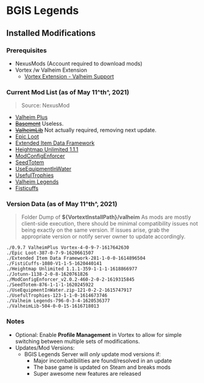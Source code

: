 # BGIS Legends

## Installed Modifications

### Prerequisites

* NexusMods (Account required to download mods)
* Vortex /w Valheim Extension
  * [Vortex Extension - Valheim Support](https://www.nexusmods.com/site/mods/210)

### Current Mod List (as of May 11^th^, 2021)

> Source: NexusMod

* [Valheim Plus](https://www.nexusmods.com/valheim/mods/4)
* ~~[Basement](https://www.nexusmods.com/valheim/mods/1118)~~  Useless.
* ~~[ValheimLib](https://www.nexusmods.com/valheim/mods/504)~~  Not actually required, removing next update.
* [Epic Loot](https://www.nexusmods.com/valheim/mods/387)
* [Extended Item Data Framework](https://www.nexusmods.com/valheim/mods/387)
* [Heightmap Unlimited 1.1.1](https://www.nexusmods.com/valheim/mods/359)
* [ModConfigEnforcer](https://www.nexusmods.com/valheim/mods/460)
* [SeedTotem](https://www.nexusmods.com/valheim/mods/876)
* [UseEquipmentInWater](https://www.nexusmods.com/valheim/mods/121)
* [UsefulTrophies](https://www.nexusmods.com/valheim/mods/123)
* [Valheim Legends](https://www.nexusmods.com/valheim/mods/796)
* [Fisticuffs](https://www.nexusmods.com/valheim/mods/1080)

### Version Data (as of May 11^th^, 2021)

> Folder Dump of __${VortextInstallPath}/valheim__
> As mods are mostly client-side execution, there should be minimal compatibility issues not being exactly on the same version.
> If issues arise, grab the appropriate version or notify server owner to update accordingly.

```text
./0.9.7 ValheimPlus Vortex-4-0-9-7-1617642630
./Epic Loot-387-0-7-9-1620661507
./Extended Item Data Framework-281-1-0-0-1614896504
./FistiCuffs-1080-V1-1-5-1620440141
./Heightmap Unlimited 1.1.1-359-1-1-1-1618866977
./Jotunn-1138-2-0-8-1620761826
./ModConfigEnforcer_v2.0.2-460-2-0-2-1619315845
./SeedTotem-876-1-1-1-1620245922
./UseEquipmentInWater.zip-121-0-2-2-1615747917
./UsefulTrophies-123-1-1-0-1614673746
./Valheim Legends-796-0-3-4-1620536377
./ValheimLib-504-0-0-15-1616718013
```

### Notes

* Optional: Enable __Profile Management__ in Vortex to allow for simple switching between multiple sets of modifications.
* Updates/Mod Versions:
  * BGIS Legends Server will *only* update mod versions if:
    * Major incombatibilities are found/resolved in an update
    * The base game is updated on Steam and breaks mods
    * Super awesome new features are released
